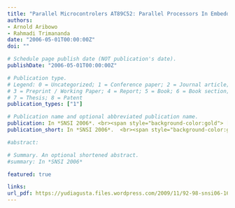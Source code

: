```yaml
---
title: "Parallel Microcontrolers AT89C52: Parallel Processors In Embedded System Application Of Robotics"
authors:
- Arnold Aribowo
- Rahmadi Trimananda
date: "2006-05-01T00:00:00Z"
doi: ""

# Schedule page publish date (NOT publication's date).
publishDate: "2006-05-01T00:00:00Z"

# Publication type.
# Legend: 0 = Uncategorized; 1 = Conference paper; 2 = Journal article;
# 3 = Preprint / Working Paper; 4 = Report; 5 = Book; 6 = Book section;
# 7 = Thesis; 8 = Patent
publication_types: ["1"]

# Publication name and optional abbreviated publication name.
publication: In *SNSI 2006*. <br><span style="background-color:gold"> [Best Paper Award]</span>
publication_short: In *SNSI 2006*.  <br><span style="background-color:gold">[Best Paper Award]</span>

#abstract: 

# Summary. An optional shortened abstract.
#summary: In *SNSI 2006*

featured: true

links:
url_pdf: https://yudiagusta.files.wordpress.com/2009/11/92-98-snsi06-16-parallel-microcontrolers-at89c52-parallel-processors-in-embedded-system-application-of-robotics.pdf
---
```


